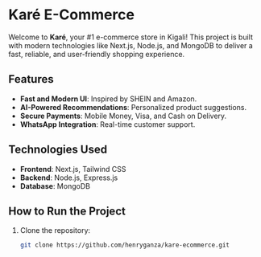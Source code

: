# Karé E-Commerce

Welcome to **Karé**, your #1 e-commerce store in Kigali! This project is built with modern technologies like Next.js, Node.js, and MongoDB to deliver a fast, reliable, and user-friendly shopping experience.

## Features
- **Fast and Modern UI**: Inspired by SHEIN and Amazon.
- **AI-Powered Recommendations**: Personalized product suggestions.
- **Secure Payments**: Mobile Money, Visa, and Cash on Delivery.
- **WhatsApp Integration**: Real-time customer support.

## Technologies Used
- **Frontend**: Next.js, Tailwind CSS
- **Backend**: Node.js, Express.js
- **Database**: MongoDB

## How to Run the Project
1. Clone the repository:
   ```bash
   git clone https://github.com/henryganza/kare-ecommerce.git
